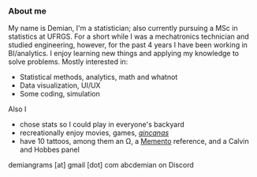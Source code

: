 ### About me

My name is Demian, I'm a statistician; also currently pursuing a MSc in statistics at UFRGS. For a short while I was a mechatronics technician and studied engineering, however, for the past 4 years I have been working in BI/analytics. I enjoy learning new things and applying my knowledge to solve problems. Mostly interested in:
- Statistical methods, analytics, math and whatnot
- Data visualization, UI/UX
- Some coding, simulation

Also I
- chose stats so I could play in everyone's backyard
- recreationally enjoy movies, games, [*gincanas*](https://www.instagram.com/equipetiaraju/)
- have 10 tattoos, among them an Ω, a [Memento](https://www.imdb.com/title/tt0209144/) reference, and a Calvin and Hobbes panel


demiangrams [at] gmail [dot] com
abcdemian on Discord
